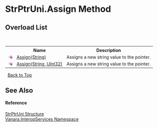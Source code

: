 # StrPtrUni.Assign Method 
 


## Overload List
&nbsp;<table><tr><th></th><th>Name</th><th>Description</th></tr><tr><td>![Public method](media/pubmethod.gif "Public method")</td><td><a href="a3c12c61-5c03-6fb3-d2a1-2c87eceb8064">Assign(String)</a></td><td>
Assigns a new string value to the pointer.</td></tr><tr><td>![Public method](media/pubmethod.gif "Public method")</td><td><a href="dca8a65d-c8b1-ce11-3465-9de655168c41">Assign(String, UInt32)</a></td><td>
Assigns a new string value to the pointer.</td></tr></table>&nbsp;
<a href="#strptruni.assign-method">Back to Top</a>

## See Also


#### Reference
<a href="f8f5b8d8-5eae-9d95-ae4a-a0933d4b1e31">StrPtrUni Structure</a><br /><a href="46913109-b3e0-3b59-6f7f-071f8aa90bf0">Vanara.InteropServices Namespace</a><br />